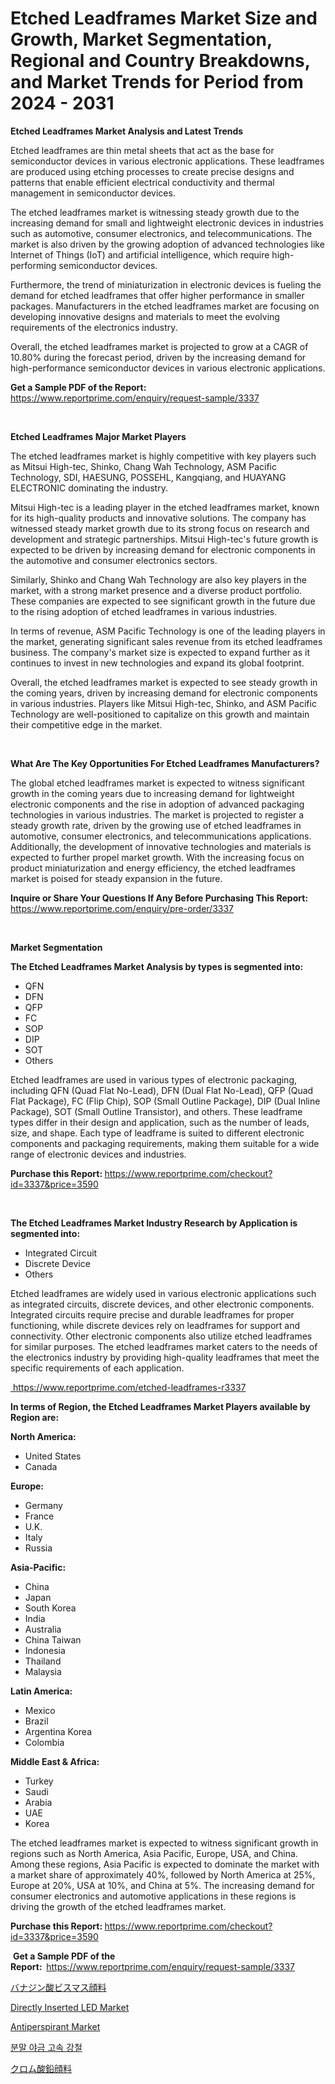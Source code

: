 <p><h1>Etched Leadframes Market Size and Growth, Market Segmentation, Regional and Country Breakdowns, and Market Trends for Period from 2024 -  2031</h1></p><p><strong>Etched Leadframes Market Analysis and Latest Trends</strong></p>
<p><p>Etched leadframes are thin metal sheets that act as the base for semiconductor devices in various electronic applications. These leadframes are produced using etching processes to create precise designs and patterns that enable efficient electrical conductivity and thermal management in semiconductor devices. </p><p>The etched leadframes market is witnessing steady growth due to the increasing demand for small and lightweight electronic devices in industries such as automotive, consumer electronics, and telecommunications. The market is also driven by the growing adoption of advanced technologies like Internet of Things (IoT) and artificial intelligence, which require high-performing semiconductor devices.</p><p>Furthermore, the trend of miniaturization in electronic devices is fueling the demand for etched leadframes that offer higher performance in smaller packages. Manufacturers in the etched leadframes market are focusing on developing innovative designs and materials to meet the evolving requirements of the electronics industry.</p><p>Overall, the etched leadframes market is projected to grow at a CAGR of 10.80% during the forecast period, driven by the increasing demand for high-performance semiconductor devices in various electronic applications.</p></p>
<p><strong>Get a Sample PDF of the Report:&nbsp;</strong> <a href="https://www.reportprime.com/enquiry/request-sample/3337">https://www.reportprime.com/enquiry/request-sample/3337</a></p>
<p>&nbsp;</p>
<p><strong>Etched Leadframes Major Market Players</strong></p>
<p><p>The etched leadframes market is highly competitive with key players such as Mitsui High-tec, Shinko, Chang Wah Technology, ASM Pacific Technology, SDI, HAESUNG, POSSEHL, Kangqiang, and HUAYANG ELECTRONIC dominating the industry. </p><p>Mitsui High-tec is a leading player in the etched leadframes market, known for its high-quality products and innovative solutions. The company has witnessed steady market growth due to its strong focus on research and development and strategic partnerships. Mitsui High-tec's future growth is expected to be driven by increasing demand for electronic components in the automotive and consumer electronics sectors.</p><p>Similarly, Shinko and Chang Wah Technology are also key players in the market, with a strong market presence and a diverse product portfolio. These companies are expected to see significant growth in the future due to the rising adoption of etched leadframes in various industries.</p><p>In terms of revenue, ASM Pacific Technology is one of the leading players in the market, generating significant sales revenue from its etched leadframes business. The company's market size is expected to expand further as it continues to invest in new technologies and expand its global footprint.</p><p>Overall, the etched leadframes market is expected to see steady growth in the coming years, driven by increasing demand for electronic components in various industries. Players like Mitsui High-tec, Shinko, and ASM Pacific Technology are well-positioned to capitalize on this growth and maintain their competitive edge in the market.</p></p>
<p>&nbsp;</p>
<p><strong>What Are The Key Opportunities For Etched Leadframes Manufacturers?</strong></p>
<p><p>The global etched leadframes market is expected to witness significant growth in the coming years due to increasing demand for lightweight electronic components and the rise in adoption of advanced packaging technologies in various industries. The market is projected to register a steady growth rate, driven by the growing use of etched leadframes in automotive, consumer electronics, and telecommunications applications. Additionally, the development of innovative technologies and materials is expected to further propel market growth. With the increasing focus on product miniaturization and energy efficiency, the etched leadframes market is poised for steady expansion in the future.</p></p>
<p><strong>Inquire or Share Your Questions If Any Before Purchasing This Report:</strong> <a href="https://www.reportprime.com/enquiry/pre-order/3337">https://www.reportprime.com/enquiry/pre-order/3337</a></p>
<p>&nbsp;</p>
<p><strong>Market Segmentation</strong></p>
<p><strong>The Etched Leadframes Market Analysis by types is segmented into:</strong></p>
<p><ul><li>QFN</li><li>DFN</li><li>QFP</li><li>FC</li><li>SOP</li><li>DIP</li><li>SOT</li><li>Others</li></ul></p>
<p><p>Etched leadframes are used in various types of electronic packaging, including QFN (Quad Flat No-Lead), DFN (Dual Flat No-Lead), QFP (Quad Flat Package), FC (Flip Chip), SOP (Small Outline Package), DIP (Dual Inline Package), SOT (Small Outline Transistor), and others. These leadframe types differ in their design and application, such as the number of leads, size, and shape. Each type of leadframe is suited to different electronic components and packaging requirements, making them suitable for a wide range of electronic devices and industries.</p></p>
<p><strong>Purchase this Report:&nbsp;</strong><a href="https://www.reportprime.com/checkout?id=3337&price=3590">https://www.reportprime.com/checkout?id=3337&price=3590</a></p>
<p>&nbsp;</p>
<p><strong>The Etched Leadframes Market Industry Research by Application is segmented into:</strong></p>
<p><ul><li>Integrated Circuit</li><li>Discrete Device</li><li>Others</li></ul></p>
<p><p>Etched leadframes are widely used in various electronic applications such as integrated circuits, discrete devices, and other electronic components. Integrated circuits require precise and durable leadframes for proper functioning, while discrete devices rely on leadframes for support and connectivity. Other electronic components also utilize etched leadframes for similar purposes. The etched leadframes market caters to the needs of the electronics industry by providing high-quality leadframes that meet the specific requirements of each application.</p></p>
<p><a href="https://www.reportprime.com/etched-leadframes-r3337">&nbsp;https://www.reportprime.com/etched-leadframes-r3337</a></p>
<p><strong>In terms of Region, the Etched Leadframes Market Players available by Region are:</strong></p>
<p>
    <p> <strong> North America: </strong>
        <ul>
            <li>United States</li>
            <li>Canada</li>
        </ul>
        </p> 
    <p> <strong> Europe: </strong>
        <ul>
            <li>Germany</li>
            <li>France</li>
            <li>U.K.</li>
            <li>Italy</li>
            <li>Russia</li>
        </ul>
        </p> 
    <p> <strong> Asia-Pacific: </strong>
        <ul>
            <li>China</li>
            <li>Japan</li>
            <li>South Korea</li>
            <li>India</li>
            <li>Australia</li>
            <li>China Taiwan</li>
            <li>Indonesia</li>
            <li>Thailand</li>
            <li>Malaysia</li>
        </ul>
        </p> 
    <p> <strong> Latin America: </strong>
        <ul>
            <li>Mexico</li>
            <li>Brazil</li>
            <li>Argentina Korea</li>
            <li>Colombia</li>
        </ul>
        </p> 
    <p> <strong> Middle East & Africa: </strong>
        <ul>
            <li>Turkey</li>
            <li>Saudi</li>
            <li>Arabia</li>
            <li>UAE</li>
            <li>Korea</li>
        </ul>
    </p>
    </p>
<p><p>The etched leadframes market is expected to witness significant growth in regions such as North America, Asia Pacific, Europe, USA, and China. Among these regions, Asia Pacific is expected to dominate the market with a market share of approximately 40%, followed by North America at 25%, Europe at 20%, USA at 10%, and China at 5%. The increasing demand for consumer electronics and automotive applications in these regions is driving the growth of the etched leadframes market.</p></p>
<p><strong>Purchase this Report: </strong><a href="https://www.reportprime.com/checkout?id=3337&price=3590">https://www.reportprime.com/checkout?id=3337&price=3590</a></p>
<p>&nbsp;<strong>Get a Sample PDF of the Report:&nbsp;&nbsp;</strong><a href="https://www.reportprime.com/enquiry/request-sample/3337">https://www.reportprime.com/enquiry/request-sample/3337</a></p>
<p><strong></strong></p>
<p><p><a href="https://github.com/HershelKris/Market-Research-Report-List-1/blob/main/983018272947.md">バナジン酸ビスマス顔料</a></p><p><a href="https://github.com/gladysalidde/Market-Research-Report-List-1/blob/main/directly-inserted-led-market.md">Directly Inserted LED Market</a></p><p><a href="https://issuu.com/reportprime-2/docs/antiperspirant-market-size-2030.pptx">Antiperspirant Market</a></p><p><a href="https://github.com/apple8975768/Market-Research-Report-List-1/blob/main/331898369741.md">분말 야금 고속 강철</a></p><p><a href="https://github.com/CarlieShields/Market-Research-Report-List-1/blob/main/615926172946.md">クロム酸鉛顔料</a></p></p>
